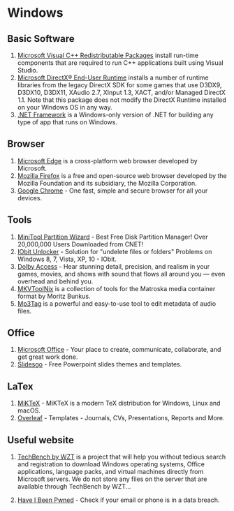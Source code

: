 # Windows

## Basic Software

1. [Microsoft Visual C++ Redistributable Packages](https://support.microsoft.com/en-us/topic/the-latest-supported-visual-c-downloads-2647da03-1eea-4433-9aff-95f26a218cc0) install run-time components that are required to run C++ applications built using Visual Studio.
2. [Microsoft DirectX® End-User Runtime](https://www.microsoft.com/en-us/download/details.aspx?id=35) installs a number of runtime libraries from the legacy DirectX SDK for some games that use D3DX9, D3DX10, D3DX11, XAudio 2.7, XInput 1.3, XACT, and/or Managed DirectX 1.1. Note that this package does not modify the DirectX Runtime installed on your Windows OS in any way.
3. [.NET Framework](https://dotnet.microsoft.com/download/dotnet-framework) is a Windows-only version of .NET for building any type of app that runs on Windows.

## Browser

1. [Microsoft Edge](https://www.microsoft.com/en-us/edge) is a cross-platform web browser developed by Microsoft.
2. [Mozilla Firefox](https://www.mozilla.org/en-US/firefox/) is a free and open-source web browser developed by the Mozilla Foundation and its subsidiary, the Mozilla Corporation.
3. [Google Chrome](https://www.google.com/chrome/) - One fast, simple and secure browser for all your devices.

## Tools

1. [MiniTool Partition Wizard](https://www.partitionwizard.com/free-partition-manager.html) - Best Free Disk Partition Manager! Over 20,000,000 Users Downloaded from CNET!
2. [IObit Unlocker](https://www.iobit.com/en/iobit-unlocker.php) - Solution for "undelete files or folders" Problems on Windows 8, 7, Vista, XP, 10 - IObit.
3. [Dolby Access](https://www.microsoft.com/en-us/p/dolby-access/9n0866fs04w8) - Hear stunning detail, precision, and realism in your games, movies, and shows with sound that flows all around you — even overhead and behind you.
4. [MKVToolNix](https://www.fosshub.com/MKVToolNix.html) is a collection of tools for the Matroska media container format by Moritz Bunkus.
5. [Mp3Tag](https://www.mp3tag.de/en/download.html) is a powerful and easy-to-use tool to edit metadata of audio files.

## Office

1. [Microsoft Office](https://setup.office.com/home) - Your place to create, communicate, collaborate, and get great work done.
2. [Slidesgo](https://slidesgo.com/) - Free Powerpoint slides themes and templates.

## LaTex

1. [MiKTeX](https://miktex.org/) - MiKTeX is a modern TeX distribution for Windows, Linux and macOS.
2. [Overleaf](https://www.overleaf.com/latex/templates) - Templates - Journals, CVs, Presentations, Reports and More.

## Useful website

1. [TechBench by WZT](https://tb.rg-adguard.net/public.php) is a project that will help you without tedious search and registration to download Windows operating systems, Office applications, language packs, and virtual machines directly from Microsoft servers. We do not store any files on the server that are available through TechBench by WZT...

2. [Have I Been Pwned](https://haveibeenpwned.com/) - Check if your email or phone is in a data breach.

